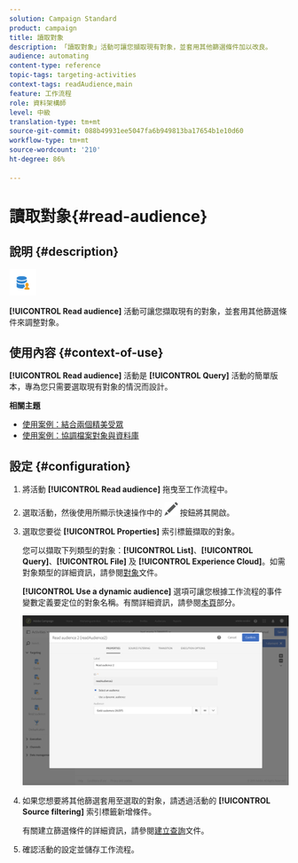 ```yaml
---
solution: Campaign Standard
product: campaign
title: 讀取對象
description: 「讀取對象」活動可讓您擷取現有對象，並套用其他篩選條件加以改良。
audience: automating
content-type: reference
topic-tags: targeting-activities
context-tags: readAudience,main
feature: 工作流程
role: 資料架構師
level: 中級
translation-type: tm+mt
source-git-commit: 088b49931ee5047fa6b949813ba17654b1e10d60
workflow-type: tm+mt
source-wordcount: '210'
ht-degree: 86%

---
```



# 讀取對象{#read-audience}

## 說明 {#description}

![](assets/prefill.png)

**[!UICONTROL Read audience]** 活動可讓您擷取現有的對象，並套用其他篩選條件來調整對象。

## 使用內容 {#context-of-use}

**[!UICONTROL Read audience]** 活動是 **[!UICONTROL Query]** 活動的簡單版本，專為您只需要選取現有對象的情況而設計。

**相關主題**

* [使用案例：結合兩個精美受眾](../../automating/using/union-on-two-refined-audiences.md)
* [使用案例：協調檔案對象與資料庫](../../automating/using/reconcile-file-audience-with-database.md)

## 設定 {#configuration}

1. 將活動 **[!UICONTROL Read audience]** 拖曳至工作流程中。
1. 選取活動，然後使用所顯示快速操作中的 ![](assets/edit_darkgrey-24px.png) 按鈕將其開啟。
1. 選取您要從 **[!UICONTROL Properties]** 索引標籤擷取的對象。

   您可以擷取下列類型的對象：**[!UICONTROL List]**、**[!UICONTROL Query]**、**[!UICONTROL File]** 及 **[!UICONTROL Experience Cloud]**。如需對象類型的詳細資訊，請參閱[對象](../../audiences/using/about-audiences.md)文件。

   **[!UICONTROL Use a dynamic audience]** 選項可讓您根據工作流程的事件變數定義要定位的對象名稱。有關詳細資訊，請參閱[本頁](../../automating/using/customizing-workflow-external-parameters.md)部分。

   ![](assets/readaudience_activity1.png)

1. 如果您想要將其他篩選套用至選取的對象，請透過活動的 **[!UICONTROL Source filtering]** 索引標籤新增條件。

   有關建立篩選條件的詳細資訊，請參閱[建立查詢](../../automating/using/editing-queries.md#creating-queries)文件。

1. 確認活動的設定並儲存工作流程。
